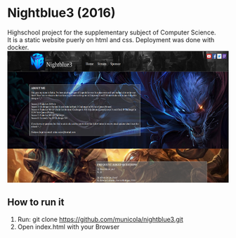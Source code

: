 # Nightblue3 (2016)
Highschool project for the supplementary subject of Computer Science. <br>
It is a static website puerly on html and css. Deployment was done with docker.
<img src="pic1.png"
     style="height: 300px" />

## How to run it
1. Run: git clone https://github.com/municola/nightblue3.git
2. Open index.html with your Browser
